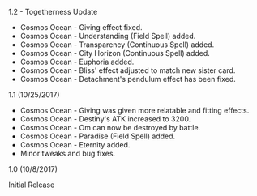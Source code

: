 1.2 - Togetherness Update

- Cosmos Ocean - Giving effect fixed.
- Cosmos Ocean - Understanding (Field Spell) added.
- Cosmos Ocean - Transparency (Continuous Spell) added.
- Cosmos Ocean - City Horizon (Continuous Spell) added.
- Cosmos Ocean - Euphoria added.
- Cosmos Ocean - Bliss' effect adjusted to match new sister card.
- Cosmos Ocean - Detachment's pendulum effect has been fixed.

1.1 (10/25/2017)

- Cosmos Ocean - Giving was given more relatable and fitting effects.
- Cosmos Ocean - Destiny's ATK increased to 3200.
- Cosmos Ocean - Om can now be destroyed by battle.
- Cosmos Ocean - Paradise (Field Spell) added.
- Cosmos Ocean - Eternity added.
- Minor tweaks and bug fixes.

1.0 (10/8/2017)

Initial Release